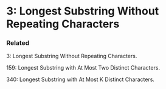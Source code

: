# 3: Longest Substring Without Repeating Characters

### Related
3: Longest Substring Without Repeating Characters.

159: Longest Substring with At Most Two Distinct Characters.

340: Longest Substring with At Most K Distinct Characters.